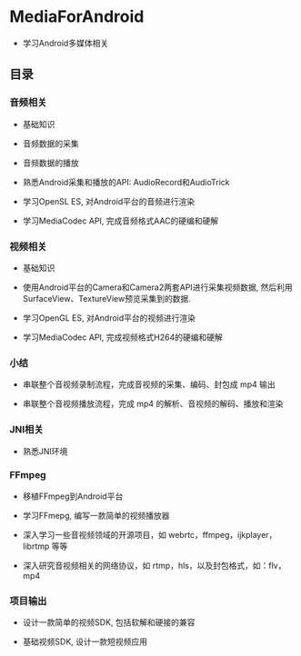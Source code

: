 # MediaForAndroid

* 学习Android多媒体相关

## 目录

### 音频相关

* 基础知识

* 音频数据的采集

* 音频数据的播放

* 熟悉Android采集和播放的API: AudioRecord和AudioTrick

* 学习OpenSL ES, 对Android平台的音频进行渲染

* 学习MediaCodec API, 完成音频格式AAC的硬编和硬解

### 视频相关

* 基础知识

* 使用Android平台的Camera和Camera2两套API进行采集视频数据, 然后利用 SurfaceView、TextureView预览采集到的数据.

* 学习OpenGL ES, 对Android平台的视频进行渲染

* 学习MediaCodec API, 完成视频格式H264的硬编和硬解

### 小结

* 串联整个音视频录制流程，完成音视频的采集、编码、封包成 mp4 输出

* 串联整个音视频播放流程，完成 mp4 的解析、音视频的解码、播放和渲染

### JNI相关

* 熟悉JNI环境

### FFmpeg

* 移植FFmpeg到Android平台

* 学习FFmepg, 编写一款简单的视频播放器

* 深入学习一些音视频领域的开源项目，如 webrtc，ffmpeg，ijkplayer，librtmp 等等

* 深入研究音视频相关的网络协议，如 rtmp，hls，以及封包格式，如：flv，mp4

### 项目输出

* 设计一款简单的视频SDK, 包括软解和硬接的兼容

* 基础视频SDK, 设计一款短视频应用
